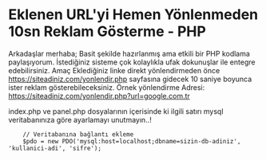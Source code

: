 # Eklenen URL'yi Hemen Yönlenmeden 10sn Reklam Gösterme - PHP
Arkadaşlar merhaba;
Basit şekilde hazırlanmış ama etkili bir PHP kodlama paylaşıyorum. İstediğiniz sisteme çok kolaylıkla ufak dokunuşlar ile entegre edebilirsiniz.
Amaç Eklediğiniz linke direkt yönlendirmeden önce https://siteadiniz.com/yonlendir.php sayfasına gidecek 10 saniye boyunca ister reklam gösterebileceksiniz.
Örnek yönlendirme Adresi: https://siteadiniz.com/yonlendir.php?url=google.com.tr

index.php ve panel.php dosyalarının içerisinde ki ilgili satırı mysql veritabanınıza göre ayarlamayı unutmayın..!

        // Veritabanına bağlantı ekleme
        $pdo = new PDO('mysql:host=localhost;dbname=sizin-db-adiniz', 'kullanici-adi', 'sifre');

        
